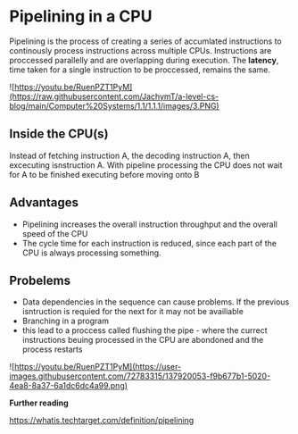 # Pipelining in a CPU

Pipelining is the process of creating a series of accumlated instructions to continously process instructions across multiple CPUs. Instructions are proccessed parallelly and are overlapping during execution. The **latency**, time taken for a single instruction to be proccessed, remains the same.

![https://youtu.be/RuenPZT1PyM](https://raw.githubusercontent.com/JachymT/a-level-cs-blog/main/Computer%20Systems/1.1/1.1.1/images/3.PNG)

## Inside the CPU(s)
Instead of fetching instruction A, the decoding instruction A, then excecuting isnstruction A. With pipeline processing the CPU does not wait for A to be finished executing before moving onto B

## Advantages
- Pipelining increases the overall instruction throughput and the overall speed of the CPU
- The cycle time for each instruction is reduced, since each part of the CPU is always processing something.

## Probelems
- Data dependencies in the sequence can cause problems. If the previous isntruction is requied for the next for it may not be availiable
- Branching in a program 
- this lead to a proccess called flushing the pipe - where the currect instructions beuing processed in the CPU are abondoned and the process restarts

![https://youtu.be/RuenPZT1PyM](https://user-images.githubusercontent.com/72783315/137920053-f9b677b1-5020-4ea8-8a37-6a1dc6dc4a99.png)

**Further reading**

https://whatis.techtarget.com/definition/pipelining

